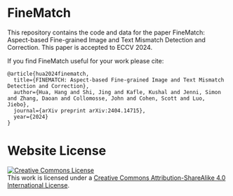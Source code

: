 # FineMatch

This repository contains the code and data for the paper FineMatch: Aspect-based Fine-grained Image
and Text Mismatch Detection and Correction. This paper is accepted to ECCV 2024.

If you find FineMatch useful for your work please cite:
```
@article{hua2024finematch,
  title={FINEMATCH: Aspect-based Fine-grained Image and Text Mismatch Detection and Correction},
  author={Hua, Hang and Shi, Jing and Kafle, Kushal and Jenni, Simon and Zhang, Daoan and Collomosse, John and Cohen, Scott and Luo, Jiebo},
  journal={arXiv preprint arXiv:2404.14715},
  year={2024}
}
```

# Website License
<a rel="license" href="http://creativecommons.org/licenses/by-sa/4.0/"><img alt="Creative Commons License" style="border-width:0" src="https://i.creativecommons.org/l/by-sa/4.0/88x31.png" /></a><br />This work is licensed under a <a rel="license" href="http://creativecommons.org/licenses/by-sa/4.0/">Creative Commons Attribution-ShareAlike 4.0 International License</a>.
